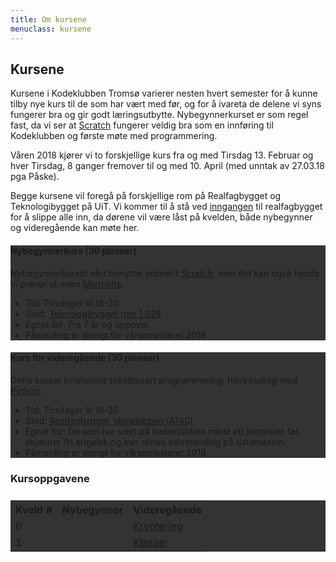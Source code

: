 ```yaml
---
title: Om kursene
menuclass: kursene
---
```

## Kursene

Kursene i Kodeklubben Tromsø varierer nesten hvert semester for å kunne tilby nye kurs til de som har vært med før,
og for å ivareta de delene vi syns fungerer bra og gir godt læringsutbytte. Nybegynnerkurset er som regel fast, da
vi ser at [Scratch](https://scratch.mit.edu) fungerer veldig bra som en innføring til Kodeklubben og første møte med programmering.

Våren 2018 kjører vi to forskjellige kurs fra og med Tirsdag 13. Februar og hver Tirsdag, 8 ganger fremover til og med 10. April (med unntak av 27.03.18 pga Påske).

Begge kursene vil foregå på forskjellige rom på Realfagbygget og Teknologibygget på UiT. Vi kommer til å stå ved <a href="http://bit.ly/2EnaCC1">inngangen</a> til realfagbygget for å slippe alle inn, da dørene vil være låst på kvelden, både nybegynner og videregående kan møte her.

<div class="row">
    <div class="col-sm-6">
        <div class="card card-inverse" style="background-color: #333; border-color: #333;">
        <!-- img class="card-img-top" src="..." alt="Card image cap" -->
        <div class="card-block">
            <h4 class="card-title">Nybegynnerkurs (30 plasser)</h4>
            <p class="card-text">
            Nybegynnerkurset vårt benytter primært <a href="https://scratch.mit.edu">Scratch</a>, men det kan også hende vi prøver ut noen <a href="http://microbit.org">Microbits</a>.
            </p>
            <ul class="list-group list-group-flush">
            <li class="list-group-item">Tid: Tirsdager kl 18-20</li>
            <li class="list-group-item">Sted: <a href="http://bit.ly/2EnfF5m">Teknologibygget rom 1.026</a></li>
            <li class="list-group-item">Egnet for: Fra 7 år og oppover.</li>
            <li class="list-group-item">Påmelding er stengt for vårsemesteret 2018</li>
            </ul>
        </div>
        </div>
    </div>
    <div class="col-sm-6">
        <div class="card card-inverse" style="background-color: #333; border-color: #333;">
        <!-- img class="card-img-top" src="..." alt="Card image cap" -->
        <div class="card-block">
            <h4 class="card-title">Kurs for videregående (30 plasser)</h4>
            <p class="card-text">
            Dette kurset inneholder tekstbasert programmering, hovedsaklig med <a href="https://www.python.org/">Python</a>.
            </p>
            <ul class="list-group list-group-flush">
            <li class="list-group-item">Tid: Tirsdager kl 18-20</li>
            <li class="list-group-item">Sted: <a href="http://bit.ly/2EYCaP9">Realfagbygget, skolelabben (A140)</a> </li>
            <li class="list-group-item">Egnet for: De som har vært på kodeklubben minst ett semester før, skjønner litt engelsk og kan skrive selvstending på datamaskin.</li>
            <li class="list-group-item">Påmelding er stengt for vårsemesteret 2018</li>
            </ul>
        </div>
        </div>
    </div>
    <div class="col-sm-12">
        <h3>Kursoppgavene</h3> 
        <table class="table table-dark table-bordered" style="width: 100%; margin-top: 25px; background-color: #333;">
            <tr>
                <th> Kveld # </th>
                <th class="text-center"> Nybegynner </th>
                <th class="text-right"> Videregående </th>
            </tr>
            <tr>
                <td> 0 </td>
                <td class="text-center"> 	</td>
                <td class="text-right"> <a href="https://github.com/kodeklubben-tromso/python/blob/master/0/crypt.py"> Kryptering </a> </td>
            </tr>
            <tr>
                <td> 1 </td>
                <td class="text-center">   </td>
                <td class="text-right"> <a href="https://github.com/kodeklubben-tromso/python/blob/master/1/class_intro.py"> Klasser </a></td>
            </tr>
        </table>
    </div>
</div>
